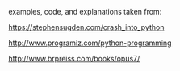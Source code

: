 
examples, code, and explanations taken from:

https://stephensugden.com/crash_into_python

http://www.programiz.com/python-programming

http://www.brpreiss.com/books/opus7/
